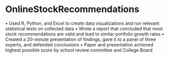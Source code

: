 # OnlineStockRecommendations
• Used R, Python, and Excel to create data visualizations and run relevant statistical tests on collected data
• Wrote a report that concluded that most stock recommendations are valid and lead to similar portfolio growth rates
• Created a 20-minute presentation of findings, gave it to a panel of three experts, and defended conclusions
• Paper and presentation achieved highest possible score by school review committee and College Board
